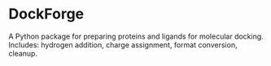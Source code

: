 # DockForge
A Python package for preparing proteins and ligands for molecular docking. 
Includes: hydrogen addition, charge assignment, format conversion, cleanup.
